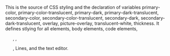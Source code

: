 This is the source of CSS styling and the declaration of variables primary-color, primary-color-translucent, primary-dark, primary-dark-translucent, secondary-color, secondary-color-translucent, secondary-dark, secondary-dark-translucent, overlay, picture-overlay, translucent-white, thickness. It defines stlying for all elements, body elements, code elements,  <ul/>, <a/>, <p/>, Lines, and the text editor.